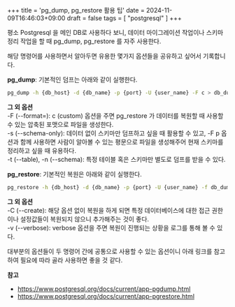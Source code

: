 +++
title = 'pg_dump, pg_restore 활용 팁'
date = 2024-11-09T16:46:03+09:00
draft = false
tags = [
    "postgresql"
]
+++

평소 Postgresql 을 메인 DB로 사용하다 보니, 데이터 마이그레이션 작업이나 스키마 정리 작업을 할 때 pg_dump, pg_restore 를 자주 사용한다.

해당 명령어를 사용하면서 알아두면 유용한 몇가지 옵션들을 공유하고 싶어서 기록합니다.

**pg_dump**: 기본적인 덤프는 아래와 같이 실행한다.
```bash
pg_dump -h {db_host} -d {db_name} -p {port} -U {user_name} -F c > db_dump.sql
```
**그 외 옵션**<br>
-F (--format=): c (custom) 옵션을 주면 pg_restore 가 데이터를 복원할 때 사용할 수 있는 압축된 포맷으로 파일을 생성한다.<br>
-s (--schema-only): 데이터 없이 스키마만 덤프하고 싶을 때 활용할 수 있고, -F p 옵션과 함께 사용하면 사람이 알아볼 수 있는 평문으로 파일을 생성해주어 현재 스키마를 정리하고 싶을 때 유용하다.<br>
-t (--table), -n (--schema): 특정 테이블 혹은 스키마만 별도로 덤프를 받을 수 있다.


**pg_restore**: 기본적인 복원은 아래와 같이 실행한다.
```bash
pg_restore -h {db_host} -d {db_name} -p {port} -U {user_name} -f db_dump.sql
```
**그 외 옵션**<br>
-C (--create): 해당 옵션 없이 복원을 하게 되면 특정 데이터베이스에 대한 접근 권한이나 설정값들이 복원되지 않으니 추가해주는 것이 좋다.<br>
-v (--verbose): verbose 옵션을 주면 복원이 진행되는 상황을 로그를 통해 볼 수 있다.

대부분의 옵션들이 두 명령어 간에 공통으로 사용할 수 있는 옵션이니 아래 링크를 참고하여 필요에 따라 골라 사용하면 좋을 것 같다.

**참고**
- https://www.postgresql.org/docs/current/app-pgdump.html
- https://www.postgresql.org/docs/current/app-pgrestore.html


